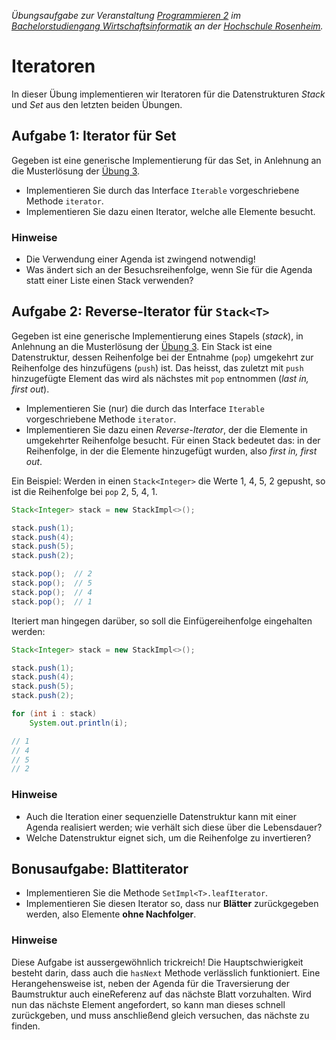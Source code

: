 _Übungsaufgabe zur Veranstaltung [Programmieren 2](https://hsro-wif-prg2.github.io) im [Bachelorstudiengang Wirtschaftsinformatik](https://www.fh-rosenheim.de/technik/informatik-mathematik/wirtschaftsinformatik-bachelor/) an der [Hochschule Rosenheim](http://www.fh-rosenheim.de)._


# Iteratoren

In dieser Übung implementieren wir Iteratoren für die Datenstrukturen _Stack_ und _Set_ aus den letzten beiden Übungen.



## Aufgabe 1: Iterator für Set

Gegeben ist eine generische Implementierung für das Set, in Anlehnung an die Musterlösung der [Übung 3](https://github.com/hsro-wif-prg2/uebung03).

- Implementieren Sie durch das Interface `Iterable` vorgeschriebene Methode `iterator`.
- Implementieren Sie dazu einen Iterator, welche alle Elemente besucht.

### Hinweise

- Die Verwendung einer Agenda ist zwingend notwendig!
- Was ändert sich an der Besuchsreihenfolge, wenn Sie für die Agenda statt einer Liste einen Stack verwenden?


## Aufgabe 2: Reverse-Iterator für `Stack<T>`

Gegeben ist eine generische Implementierung eines Stapels (_stack_), in Anlehnung an die Musterlösung der [Übung 3](https://github.com/hsro-wif-prg2/uebung03).
Ein Stack ist eine Datenstruktur, dessen Reihenfolge bei der Entnahme (`pop`) umgekehrt zur Reihenfolge des hinzufügens (`push`) ist.
Das heisst, das zuletzt mit `push` hinzugefügte Element das wird als nächstes mit `pop` entnommen (_last in, first out_).

- Implementieren Sie (nur) die durch das Interface `Iterable` vorgeschriebene Methode `iterator`.
- Implementieren Sie dazu einen _Reverse-Iterator_, der die Elemente in umgekehrter Reihenfolge besucht.
	Für einen Stack bedeutet das: in der Reihenfolge, in der die Elemente hinzugefügt wurden, also _first in, first out_.

Ein Beispiel: Werden in einen `Stack<Integer>` die Werte 1, 4, 5, 2 gepusht, so ist die Reihenfolge bei `pop` 2, 5, 4, 1.

```java
Stack<Integer> stack = new StackImpl<>();

stack.push(1);
stack.push(4);
stack.push(5);
stack.push(2);

stack.pop();  // 2
stack.pop();  // 5
stack.pop();  // 4
stack.pop();  // 1
```

Iteriert man hingegen darüber, so soll die Einfügereihenfolge eingehalten werden:

```java
Stack<Integer> stack = new StackImpl<>();

stack.push(1);
stack.push(4);
stack.push(5);
stack.push(2);

for (int i : stack)
	System.out.println(i);

// 1
// 4
// 5
// 2
```


### Hinweise

- Auch die Iteration einer sequenzielle Datenstruktur kann mit einer Agenda realisiert werden; wie verhält sich diese über die Lebensdauer?
- Welche Datenstruktur eignet sich, um die Reihenfolge zu invertieren?


## Bonusaufgabe: Blattiterator

- Implementieren Sie die Methode `SetImpl<T>.leafIterator`.
- Implementieren Sie diesen Iterator so, dass nur **Blätter** zurückgegeben werden, also Elemente **ohne Nachfolger**.

### Hinweise

Diese Aufgabe ist aussergewöhnlich trickreich!
Die Hauptschwierigkeit besteht darin, dass auch die `hasNext` Methode verlässlich funktioniert.
Eine Herangehensweise ist, neben der Agenda für die Traversierung der Baumstruktur auch eineReferenz auf das nächste Blatt vorzuhalten.
Wird nun das nächste Element angefordert, so kann man dieses schnell zurückgeben, und muss anschließend gleich versuchen, das nächste zu finden.
